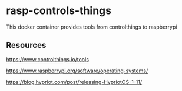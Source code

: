 # rasp-controls-things
This docker container provides tools from controlthings to raspberrypi

## Resources
https://www.controlthings.io/tools

https://www.raspberrypi.org/software/operating-systems/

https://blog.hypriot.com/post/releasing-HypriotOS-1-11/

